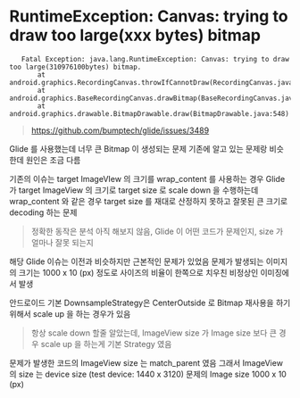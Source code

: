 
# RuntimeException: Canvas: trying to draw too large(xxx bytes) bitmap

       Fatal Exception: java.lang.RuntimeException: Canvas: trying to draw too large(310976100bytes) bitmap.
           at android.graphics.RecordingCanvas.throwIfCannotDraw(RecordingCanvas.java:281)
           at android.graphics.BaseRecordingCanvas.drawBitmap(BaseRecordingCanvas.java:91)
           at android.graphics.drawable.BitmapDrawable.draw(BitmapDrawable.java:548)

> https://github.com/bumptech/glide/issues/3489

Glide 를 사용했는데 너무 큰 Bitmap 이 생성되는 문제
기존에 알고 있는 문제랑 비슷한데 원인은 조금 다름

기존의 이슈는 target ImageVIew 의 크기를 wrap_content 를 사용하는 경우 
Glide 가 target ImageView 의 크기로 target size 로 scale down 을 수행하는데 
wrap_content 와 같은 경우 target size 를 재대로 산정하지 못하고 잘못된 큰 크기로 decoding 하는 문제
> 정확한 동작은 분석 아직 해보지 않음, 
> Glide 이 어떤 코드가 문제인지, size 가 얼마나 잘못 되는지

해당 Glide 이슈는 이전과 비슷하지만 근본적인 문제가 있었음
문제가 발생되는 이미지의 크기는 1000 x 10 (px) 정도로 사이즈의 비율이 한쪽으로 치우친 비정상인 이미징에서 발생

안드로이드 기본 DownsampleStrategy은  CenterOutside 로 Bitmap 재사용을 하기 위해서 scale up 을 하는 경우가 있음
> 항상 scale down 할줄 알았는데, ImageView size 가 Image size 보다 큰 경우 scale up 을 하는게 기본 Strategy 였음

문제가 발생한 코드의 ImageView size 는 match_parent 였음 
그래서 ImageView 의 size 는 device  size (test device: 1440 x 3120)
문제의 Image size 1000 x 10 (px)

<!--stackedit_data:
eyJoaXN0b3J5IjpbLTQ0MDAwNjg2Ml19
-->